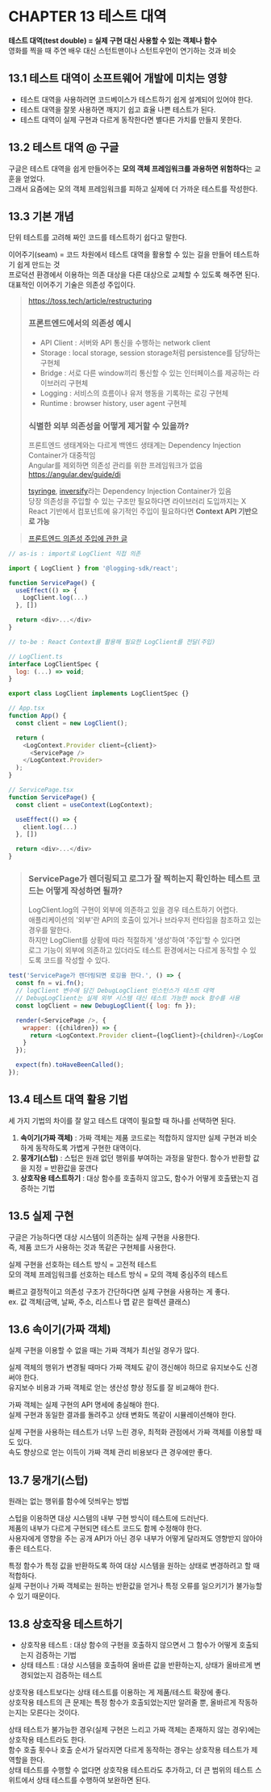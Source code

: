 # CHAPTER 13 테스트 대역

**테스트 대역(test double) = 실제 구현 대신 사용할 수 있는 객체나 함수**  
영화를 찍을 때 주연 배우 대신 스턴트맨이나 스턴트우먼이 연기하는 것과 비슷

## 13.1 테스트 대역이 소프트웨어 개발에 미치는 영향

- 테스트 대역을 사용하려면 코드베이스가 테스트하기 쉽게 설계되어 있어야 한다.
- 테스트 대역을 잘못 사용하면 깨지기 쉽고 효율 나쁜 테스트가 된다.
- 테스트 대역이 실제 구현과 다르게 동작한다면 별다른 가치를 만들지 못한다.

## 13.2 테스트 대역 @ 구글

구글은 테스트 대역을 쉽게 만들어주는 **모의 객체 프레임워크를 과용하면 위험하다**는 교훈을 얻었다.  
그래서 요즘에는 모의 객체 프레임워크를 피하고 실제에 더 가까운 테스트를 작성한다.

## 13.3 기본 개념

단위 테스트를 고려해 짜인 코드를 테스트하기 쉽다고 말한다.  

이어주기(seam) = 코드 차원에서 테스트 대역을 활용할 수 있는 길을 만들어 테스트하기 쉽게 만드는 것  
프로덕션 환경에서 이용하는 의존 대상을 다른 대상으로 교체할 수 있도록 해주면 된다.  
대표적인 이어주기 기술은 의존성 주입이다.

> https://toss.tech/article/restructuring
>
> ### 프론트엔드에서의 의존성 예시
> - API Client : 서버와 API 통신을 수행하는 network client
> - Storage : local storage, session storage처럼 persistence를 담당하는 구현체
> - Bridge : 서로 다른 window끼리 통신할 수 있는 인터페이스를 제공하는 라이브러리 구현체
> - Logging : 서비스의 흐름이나 유저 행동을 기록하는 로깅 구현체
> - Runtime : browser history, user agent 구현체
>
> ### 식별한 외부 의존성을 어떻게 제거할 수 있을까?  
> 프론트엔드 생태계와는 다르게 백엔드 생태계는 Dependency Injection Container가 대중적임    
> Angular를 제외하면 의존성 관리를 위한 프레임워크가 없음  
> https://angular.dev/guide/di
> 
> [tsyringe](https://github.com/microsoft/tsyringe), [inversify](https://github.com/inversify/InversifyJS)라는 Dependency Injection Container가 있음  
> 당장 의존성을 주입할 수 있는 구조만 필요하다면 라이브러리 도입까지는 X  
> React 기반에서 컴포넌트에 유기적인 주입이 필요하다면 **Context API 기반으로 가능**

> [프론트엔드 의존성 주입에 관한 글](https://jbee.io/articles/developments/%ED%94%84%EB%A1%A0%ED%8A%B8%EC%97%94%EB%93%9C%20%ED%85%8C%EC%8A%A4%ED%8A%B8%20%EC%BD%94%EB%93%9C%EC%99%80%20%EC%9D%98%EC%A1%B4%EC%84%B1#%EC%9D%98%EC%A1%B4%EC%84%B1-%EC%A3%BC%EC%9E%85)  
```js
// as-is : import로 LogClient 직접 의존

import { LogClient } from '@logging-sdk/react';

function ServicePage() {
  useEffect(() => {
    LogClient.log(...)
  }, [])

  return <div>...</div>
}
```
```js
// to-be : React Context를 활용해 필요한 LogClient를 전달(주입)

// LogClient.ts
interface LogClientSpec {
  log: (...) => void;
}

export class LogClient implements LogClientSpec {}

// App.tsx
function App() {
  const client = new LogClient();

  return (
    <LogContext.Provider client={client}>
      <ServicePage />
    </LogContext.Provider>
  );
}

// ServicePage.tsx
function ServicePage() {
  const client = useContext(LogContext);

  useEffect(() => {
    client.log(...)
  }, [])

  return <div>...</div>
}
```
> ### ServicePage가 렌더링되고 로그가 잘 찍히는지 확인하는 테스트 코드는 어떻게 작성하면 될까?  
> LogClient.log의 구현이 외부에 의존하고 있을 경우 테스트하기 어렵다.  
> 애플리케이션의 '외부'란 API의 호출이 있거나 브라우저 런타임을 참조하고 있는 경우를 말한다.  
> 하지만 LogClient를 상황에 따라 적절하게 '생성'하여 '주입'할 수 있다면  
> 로그 기능이 외부에 의존하고 있더라도 테스트 환경에서는 다르게 동작할 수 있도록 코드를 작성할 수 있다.  
```js
test('ServicePage가 렌더링되면 로깅을 한다.', () => {
  const fn = vi.fn();
  // logClient 변수에 담긴 DebugLogClient 인스턴스가 테스트 대역
  // DebugLogClient는 실제 외부 시스템 대신 테스트 가능한 mock 함수를 사용
  const logClient = new DebugLogClient({ log: fn });

  render(<ServicePage />, {
    wrapper: ({children}) => {
      return <LogContext.Provider client={logClient}>{children}</LogContext.Provider>
    }
  });

  expect(fn).toHaveBeenCalled();
});
```

## 13.4 테스트 대역 활용 기법

세 가지 기법의 차이를 잘 알고 테스트 대역이 필요할 때 하나를 선택하면 된다.

1. **속이기(가짜 객체)** : 가짜 객체는 제품 코드로는 적합하지 않지만 실제 구현과 비슷하게 동작하도록 가볍게 구현한 대역이다.
2. **뭉개기(스텁)** : 스텁은 원래 없던 행위를 부여하는 과정을 말한다. 함수가 반환할 값을 지정 = 반환값을 뭉갠다
3. **상호작용 테스트하기** : 대상 함수를 호출하지 않고도, 함수가 어떻게 호출됐는지 검증하는 기법

## 13.5 실제 구현

구글은 가능하다면 대상 시스템이 의존하는 실제 구현을 사용한다.  
즉, 제품 코드가 사용하는 것과 똑같은 구현체를 사용한다.

실제 구현을 선호하는 테스트 방식 = 고전적 테스트  
모의 객체 프레임워크를 선호하는 테스트 방식 = 모의 객체 중심주의 테스트

빠르고 결정적이고 의존성 구조가 간단하다면 실제 구현을 사용하는 게 좋다.  
ex. 값 객체(금액, 날짜, 주소, 리스트나 맵 같은 컬렉션 클래스)

## 13.6 속이기(가짜 객체)

실제 구현을 이용할 수 없을 때는 가짜 객체가 최선일 경우가 많다.  

실제 객체의 행위가 변경될 때마다 가짜 객체도 같이 갱신해야 하므로 유지보수도 신경써야 한다.  
유지보수 비용과 가짜 객체로 얻는 생산성 향상 정도를 잘 비교해야 한다.

가짜 객체는 실제 구현의 API 명세에 충실해야 한다.  
실제 구현과 동일한 결과를 돌려주고 상태 변화도 똑같이 시뮬레이션해야 한다.

실제 구현을 사용하는 테스트가 너무 느린 경우, 최적화 관점에서 가짜 객체를 이용할 때도 있다.  
속도 향상으로 얻는 이득이 가짜 객체 관리 비용보다 큰 경우에만 좋다.

## 13.7 뭉개기(스텁)

원래는 없는 행위를 함수에 덧씌우는 방법

스텁을 이용하면 대상 시스템의 내부 구현 방식이 테스트에 드러난다.  
제품의 내부가 다르게 구현되면 테스트 코드도 함께 수정해야 한다.  
사용자에게 영향을 주는 공개 API가 아닌 경우 내부가 어떻게 달라져도 영향받지 않아야 좋은 테스트다.

특정 함수가 특정 값을 반환하도록 하여 대상 시스템을 원하는 상태로 변경하려고 할 때 적합하다.  
실제 구현이나 가짜 객체로는 원하는 반환값을 얻거나 특정 오류를 일으키기가 불가능할 수 있기 때문이다.  

## 13.8 상호작용 테스트하기

- 상호작용 테스트 : 대상 함수의 구현을 호출하지 않으면서 그 함수가 어떻게 호출되는지 검증하는 기법
- 상태 테스트 :  대상 시스템을 호출하여 올바른 값을 반환하는지, 상태가 올바르게 변경되었는지 검증하는 테스트

상호작용 테스트보다는 상태 테스트를 이용하는 게 제품/테스트 확장에 좋다.  
상호작용 테스트의 큰 문제는 특정 함수가 호출되었는지만 알려줄 뿐, 올바르게 작동하는지는 모른다는 것이다.

상태 테스트가 불가능한 경우(실제 구현은 느리고 가짜 객체는 존재하지 않는 경우)에는 상호작용 테스트라도 한다.  
함수 호출 횟수나 호출 순서가 달라지면 다르게 동작하는 경우는 상호작용 테스트가 제 역할을 한다.  
상태 테스트를 수행할 수 없다면 상호작용 테스트라도 추가하고, 더 큰 범위의 테스트 스위트에서 상태 테스트를 수행하여 보완하면 된다.
